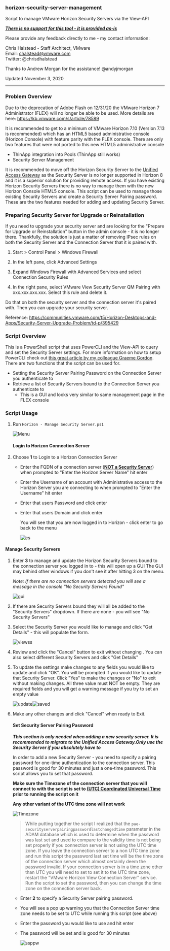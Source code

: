 ### horizon-security-server-management

Script to manage VMware Horizon Security Servers via the View-API

***<u>There is no support for this tool - it is provided as-is</u>***

Please provide any feedback directly to me - my contact information: 

Chris Halstead - Staff Architect, VMware  
Email: chalstead@vmware.com  
Twitter: @chrisdhalstead  <br />

Thanks to Andrew Morgan for the assistance!  @andyjmorgan<br />

Updated November 3, 2020<br />

------

### Problem Overview

Due to the deprecation of Adobe Flash on 12/31/20 the VMware Horizon 7 Administrator (FLEX) will no longer be able to be used.  More details are here:  https://kb.vmware.com/s/article/78589

It is recommended to get to a minimum of VMware Horizon 7.10 (Version 7.13 is recommended) which has an HTML5 based administrative console (Horizon Console) with feature parity with the FLEX console.  There are only two features that were not ported to this new HTML5 administrative console

- ThinApp integration into Pools (ThinApp still works)
- Security Server Management

It is recommended to move off the Horizon Security Server to the [Unified Access Gateway](https://techzone.vmware.com/deploying-vmware-unified-access-gateway-vmware-workspace-one-operational-tutorial) as the Security Server is no longer supported in Horizon 8 and it is a superior solution for providing remote access.   If you have existing Horizon Security Servers there is no way to manage them with the new Horizon Console HTML5 console.   This script can be used to manage those existing Security Servers and create a Security Server Pairing password.  These are the two features needed for adding and updating Security Server.

### Preparing Security Server for Upgrade or Reinstallation

If you need to upgrade your security server and are looking for the "Prepare for Upgrade or Reinstallation" button in the admin console - it is no longer there.  Thankfully, the solution is just a matter of removing IPsec rules on both the Security Server and the Connection Server that it is paired with.

1. Start > Control Panel > Windows Firewall

2. In the left pane, click Advanced Settings

3. Expand Windows Firewall with Advanced Services and select Connection Security Rules

4. In the right pane, select VMware View Security Server QM Pairing with xxx.xxx.xxx.xxx.  Select this rule and delete it.

Do that on both the security server and the connection server it's paired with.  Then you can upgrade your security server.

Reference:  https://communities.vmware.com/t5/Horizon-Desktops-and-Apps/Security-Server-Upgrade-Problem/td-p/395429 

### Script Overview

This is a PowerShell script that uses PowerCLI and the View-API to query and set the Security Server settings.  For more information on how to setup PowerCLI check out [this great article by my colleague Graeme Gordon](https://blogs.vmware.com/euc/2020/01/vmware-horizon-7-powercli.html).  There are two functions that the script can be used for.

- Setting the Security Server Pairing Password on the Connection Server you authenticate to
- Retrieve a list of Security Servers bound to the Connection Server you authenticate to
  - This is a GUI and looks very similar to same management page in the FLEX console

### Script Usage

1. Run `Horizon - Manage Security Server.ps1` 


   ![Menu](https://github.com/chrisdhalstead/horizon-security-server-management/blob/master/Images/Menu.PNG)

   #### Login to Horizon Connection Server

2. Choose **1** to Login to a Horizon Connection Server 

   - Enter the FQDN of a connection server  (<u>**NOT a Security Server**</u>) when prompted to "Enter the Horizon Server Name" hit enter

   - Enter the Username of an account with Administrative access to the Horizon Server you are connecting to when prompted to "Enter the Username" hit enter

   - Enter that users Password and click enter

   - Enter that users Domain and click enter

     You will see that you are now logged in to Horizon - click enter to go back to the menu


     ![cs](https://github.com/chrisdhalstead/horizon-security-server-management/blob/master/Images/login.PNG)

#### Manage Security Servers

1. Enter **3** to manage and update the Horizon Security Servers bound to the connection server you logged in to - this will open up a GUI
   The GUI may behind other windows if you don't see it after hitting 3 on the menu.

   *Note: If there are no connection servers detected you will see a message in the console "No Security Servers Found"*


   ![gui](https://github.com/chrisdhalstead/horizon-security-server-management/blob/master/Images/gui.PNG)

   

2. If there are Security Servers bound they will all be added to the "Security Servers" dropdown.  If there are none - you will see "No Security Servers"
   
3. Select the Security Server you would like to manage and click "Get Details" - this will populate the form.


   ![viewss](https://github.com/chrisdhalstead/horizon-security-server-management/blob/master/Images/viewss.PNG)

   

4. Review and click the "Cancel" button to exit without changing .  You can also select different Security Servers and click "Get Details"
   
5. To update the settings make changes to any fields you would like to update and click "OK".  You will be prompted if you would like to update that Security Server.  Click "Yes" to make the changes or "No" to exit without making changes.  All three value must NOT be empty.  They are required fields and you will get a warning message if you try to set an empty value
   


   ![update](https://github.com/chrisdhalstead/horizon-security-server-management/blob/master/Images/update.PNG)![saved](https://github.com/chrisdhalstead/horizon-security-server-management/blob/master/Images/saved.PNG)

   

6. Make any other changes and click "Cancel" when ready to Exit.

   #### Set Security Server Pairing Password

   ***This section is only needed when adding a new security server.  It is recommended to migrate to the Unified Access Gateway.Only use the Security Server if you absolutely have to***

   In order to add a new Security Server - you need to specify a pairing password for one-time authentication to the connection server.   This password is good for 30 minutes and just a one-time password.  This script allows you to set that password.  

   **Make sure the Timezone of the connection server that you will connect to with the script is set to <u>(UTC) Coordinated Universal Time</u> prior to running the script on it**

   **Any other variant of the UTC time zone will not work**

     ![Timezone](https://github.com/chrisdhalstead/horizon-security-server-management/blob/master/Images/Timezone.PNG)

   > While putting together the script I realized that the `pae-securityserverpairingpasswordlastchangedtime` parameter in the ADAM database which is used to determine when the password was last set and used to compare to the validity time is not being set properly if you connection server is not using the UTC time zone.  If you leave the connection server to a non UTC time zone and run this script the password last set time will be the time zone of the connection server which almost certainly deem the password invalid.  If your connection server is in a time zone other than UTC you will need to set to set it to the UTC time zone, restart the "VMware Horizon View Connection Server" service.  Run the script to set the password, then you can change the time zone on the connection server back.

   - Enter **2** to specify a Security Server pairing password.
   
   - You will see a pop up warning you that the Connection Server time zone needs to be set to UTC while running this script (see above)
   
   - Enter the password you would like to use and hit enter
   
   - The password will be set and is good for 30 minutes


     ![ssppw](https://github.com/chrisdhalstead/horizon-security-server-management/blob/master/Images/ssppw.PNG)

   






















